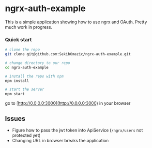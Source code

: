 # ngrx-auth-example

This is a simple application showing how to use ngrx and OAuth. Pretty much work in progress.


### Quick start

```bash
# clone the repo
git clone git@github.com:SekibOmazic/ngrx-auth-example.git

# change directory to our repo
cd ngrx-auth-example

# install the repo with npm
npm install

# start the server
npm start
```
go to [http://0.0.0.0:3000](http://0.0.0.0:3000) in your browser


## Issues

- Figure how to pass the jwt token into ApiService (`/ngrx/users` not protected yet)
- Changing URL in browser breaks the application

